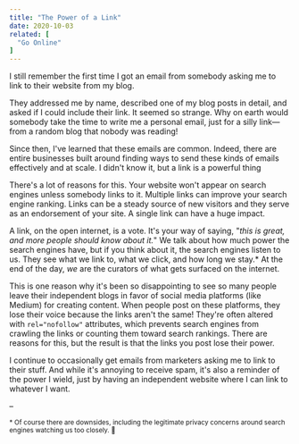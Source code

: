 ```yaml
---
title: "The Power of a Link"
date: 2020-10-03
related: [
  "Go Online"
]
---
```


I still remember the first time I got an email from somebody asking me to link to their website from my blog.

They addressed me by name, described one of my blog posts in detail, and asked if I could include their link. It seemed so strange. Why on earth would somebody take the time to write me a personal email, just for a silly link—from a random blog that nobody was reading!

Since then, I've learned that these emails are common. Indeed, there are entire businesses built around finding ways to send these kinds of emails effectively and at scale. I didn't know it, but a link is a powerful thing

There's a lot of reasons for this. Your website won't appear on search engines unless somebody links to it. Multiple links can improve your search engine ranking. Links can be a steady source of new visitors and they serve as an endorsement of your site. A single link can have a huge impact.

A link, on the open internet, is a vote. It's your way of saying, "*this is great, and more people should know about it.*" We talk about how much power the search engines have, but if you think about it, the search engines listen to us. They see what we link to, what we click, and how long we stay.* At the end of the day, *we* are the curators of what gets surfaced on the internet.

This is one reason why it's been so disappointing to see so many people leave their independent blogs in favor of social media platforms (like Medium) for creating content. When people post on these platforms, they lose their voice because the links aren't the same! They're often altered with `rel="nofollow"` attributes, which prevents search engines from crawling the links or counting them toward search rankings. There are reasons for this, but the result is that the links you post lose their power.

I continue to occasionally get emails from marketers asking me to link to their stuff. And while it's annoying to receive spam, it's also a reminder of the power I wield, just by having an independent website where I can link to whatever I want.


–

<p>
  <small>* Of course there are downsides, including the legitimate privacy concerns around search engines watching us too closely. 👀</small>
</p>
